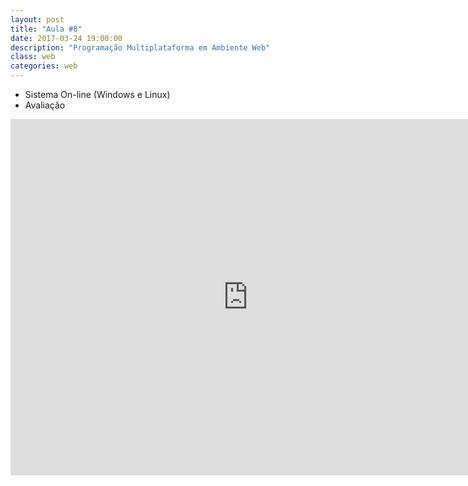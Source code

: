 ```yaml
---
layout: post
title: "Aula #8"
date: 2017-03-24 19:00:00
description: "Programação Multiplataforma em Ambiente Web"
class: web
categories: web
---
```


- Sistema On-line (Windows e Linux)
- Avaliação

<iframe src="https://www.slideshare.net/jrmessias/slideshelf" width="760px" height="570px" frameborder="0" marginwidth="0" marginheight="0" scrolling="no" style="border:none;" allowfullscreen webkitallowfullscreen mozallowfullscreen></iframe>